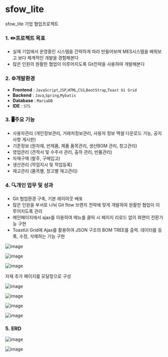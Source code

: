 # sfow_lite
sfow_lite 기업 협업프로젝트

### 1. ✏️프로젝트 목표

- 실제 기업에서 운영중인 시스템을 간략하게 따라 만들어보며 MES시스템을 배워보고 보다 체계적인 개발을 경험해본다
- 많은 인원의 원활한 협업이 이루어지도록 Git전략을 사용하여 개발해본다

### 2. ⚙️개발환경

- **Frontend** : `JavaScript`,`JSP`,`HTML`,`CSS`,`BootStrap`,`Toast Ui Grid`
- **Backend** : `Java`,`Spring`,`Mybatis`
- **Database** : `MariaDB`
- **IDE** : `STS`

### 3. 🖥️주요 기능

- 사용자관리 (개인정보관리, 거래처정보관리, 사용자 정보 엑셀 다운로드 기능, 공지사항 게시판)
- 기준정보 (원자재, 반제품, 제품 품목관리, 생산BOM 관리, 창고관리)
- 영업관리 (견적서 및 수주서 관리, 출하 관리, 반품관리)
- 자재구매 (발주, 구매입고)
- 생산관리 (작업지시 및 작업등록)
- 재고관리 (품목별, 창고별 재고관리)

### 4. 🔍개인 업무 및 성과

- Git 협업환경 구축, 기본 레이아웃 배포
- 많은 인원을 부서로 나눠 Git flow 브랜치 전략에 맞게 개발하여 원활한 협업이 이루어지도록 관리
- 메인페이지에서 ajax를 이용하여 메뉴를 클릭 시 페이지 리로드 없이 화면이 전환기능 구현
- ToastUi Grid에 Ajax를 활용하여 JSON 구조의 BOM TREE를 출력. 데이터를 등록, 수정, 삭제하는 기능 구현

![image](https://github.com/MingkyJR/sfow_lite/assets/99116319/be51bafe-51c5-4cac-8042-b57b443c5c4c)

![image](https://github.com/MingkyJR/sfow_lite/assets/99116319/b8de3d01-edbb-4353-b31f-6157e2ec0c05)

![image](https://github.com/MingkyJR/sfow_lite/assets/99116319/5503e5a6-1a46-4286-91a9-e4fde103f14f)

자재 추가 페이지를 모달창으로 구성

![image](https://github.com/MingkyJR/sfow_lite/assets/99116319/796e3e77-4e19-4c4b-a86a-8cf27d600a1a)

![image](https://github.com/MingkyJR/sfow_lite/assets/99116319/6705e24a-9a34-4c59-b49c-1d921139691a)

![image](https://github.com/MingkyJR/sfow_lite/assets/99116319/e7d1682a-02eb-42d7-87ff-eee3dd11ad01)

![image](https://github.com/MingkyJR/sfow_lite/assets/99116319/04787b06-0943-4e6f-a30c-c681960ea2cf)

### 5. ERD

![image](https://github.com/MingkyJR/sfow_lite/assets/99116319/b6fa6d51-6da0-4ba7-bd0a-e40271d4c019)

![image](https://github.com/MingkyJR/sfow_lite/assets/99116319/776b744f-7499-48eb-8a01-2cc39c97c583)

